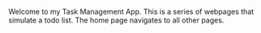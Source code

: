 Welcome to my Task Management App. This is a series of webpages that simulate a todo list. The home page navigates to all other pages.